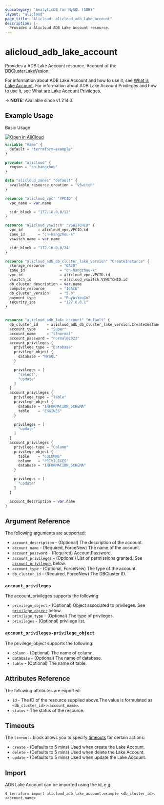 ```yaml
---
subcategory: "AnalyticDB for MySQL (ADB)"
layout: "alicloud"
page_title: "Alicloud: alicloud_adb_lake_account"
description: |-
  Provides a Alicloud ADB Lake Account resource.
---
```


# alicloud_adb_lake_account

Provides a ADB Lake Account resource. Account of the DBClusterLakeVesion.

For information about ADB Lake Account and how to use it, see [What is Lake Account](https://www.alibabacloud.com/help/en/analyticdb-for-mysql/developer-reference/api-adb-2021-12-01-createaccount).
For information about ADB Lake Account Privileges and how to use it, see [What are Lake Account Privileges](https://www.alibabacloud.com/help/en/analyticdb-for-mysql/developer-reference/api-adb-2021-12-01-modifyaccountprivileges/).

-> **NOTE:** Available since v1.214.0.

## Example Usage

Basic Usage

<div style="display: block;margin-bottom: 40px;"><div class="oics-button" style="float: right;position: absolute;margin-bottom: 10px;">
  <a href="https://api.aliyun.com/terraform?resource=alicloud_adb_lake_account&exampleId=83d73ad9-9ed6-3bbc-31fd-a4f1d2a9eb4948b0743f&activeTab=example&spm=docs.r.adb_lake_account.0.83d73ad99e&intl_lang=EN_US" target="_blank">
    <img alt="Open in AliCloud" src="https://img.alicdn.com/imgextra/i1/O1CN01hjjqXv1uYUlY56FyX_!!6000000006049-55-tps-254-36.svg" style="max-height: 44px; max-width: 100%;">
  </a>
</div></div>

```terraform
variable "name" {
  default = "terraform-example"
}

provider "alicloud" {
  region = "cn-hangzhou"
}

data "alicloud_zones" "default" {
  available_resource_creation = "VSwitch"
}

resource "alicloud_vpc" "VPCID" {
  vpc_name = var.name

  cidr_block = "172.16.0.0/12"
}

resource "alicloud_vswitch" "VSWITCHID" {
  vpc_id       = alicloud_vpc.VPCID.id
  zone_id      = "cn-hangzhou-k"
  vswitch_name = var.name

  cidr_block = "172.16.0.0/24"
}

resource "alicloud_adb_db_cluster_lake_version" "CreateInstance" {
  storage_resource       = "0ACU"
  zone_id                = "cn-hangzhou-k"
  vpc_id                 = alicloud_vpc.VPCID.id
  vswitch_id             = alicloud_vswitch.VSWITCHID.id
  db_cluster_description = var.name
  compute_resource       = "16ACU"
  db_cluster_version     = "5.0"
  payment_type           = "PayAsYouGo"
  security_ips           = "127.0.0.1"
}


resource "alicloud_adb_lake_account" "default" {
  db_cluster_id    = alicloud_adb_db_cluster_lake_version.CreateInstance.id
  account_type     = "Super"
  account_name     = "tfnormal"
  account_password = "normal@2023"
  account_privileges {
    privilege_type = "Database"
    privilege_object {
      database = "MYSQL"
    }

    privileges = [
      "select",
      "update"
    ]
  }
  account_privileges {
    privilege_type = "Table"
    privilege_object {
      database = "INFORMATION_SCHEMA"
      table    = "ENGINES"
    }

    privileges = [
      "update"
    ]
  }
  account_privileges {
    privilege_type = "Column"
    privilege_object {
      table    = "COLUMNS"
      column   = "PRIVILEGES"
      database = "INFORMATION_SCHEMA"
    }

    privileges = [
      "update"
    ]
  }

  account_description = var.name
}
```

## Argument Reference

The following arguments are supported:
* `account_description` - (Optional) The description of the account.
* `account_name` - (Required, ForceNew) The name of the account.
* `account_password` - (Required) AccountPassword.
* `account_privileges` - (Optional) List of permissions granted. See [`account_privileges`](#account_privileges) below.
* `account_type` - (Optional, ForceNew) The type of the account.
* `db_cluster_id` - (Required, ForceNew) The DBCluster ID.

### `account_privileges`

The account_privileges supports the following:
* `privilege_object` - (Optional) Object associated to privileges. See [`privilege_object`](#account_privileges-privilege_object) below.
* `privilege_type` - (Optional) The type of privileges.
* `privileges` - (Optional) privilege list.

### `account_privileges-privilege_object`

The privilege_object supports the following:
* `column` - (Optional) The name of column.
* `database` - (Optional) The name of database.
* `table` - (Optional) The name of table.

## Attributes Reference

The following attributes are exported:
* `id` - The ID of the resource supplied above.The value is formulated as `<db_cluster_id>:<account_name>`.
* `status` - The status of the resource.

## Timeouts

The `timeouts` block allows you to specify [timeouts](https://www.terraform.io/docs/configuration-0-11/resources.html#timeouts) for certain actions:
* `create` - (Defaults to 5 mins) Used when create the Lake Account.
* `delete` - (Defaults to 5 mins) Used when delete the Lake Account.
* `update` - (Defaults to 5 mins) Used when update the Lake Account.

## Import

ADB Lake Account can be imported using the id, e.g.

```shell
$ terraform import alicloud_adb_lake_account.example <db_cluster_id>:<account_name>
```